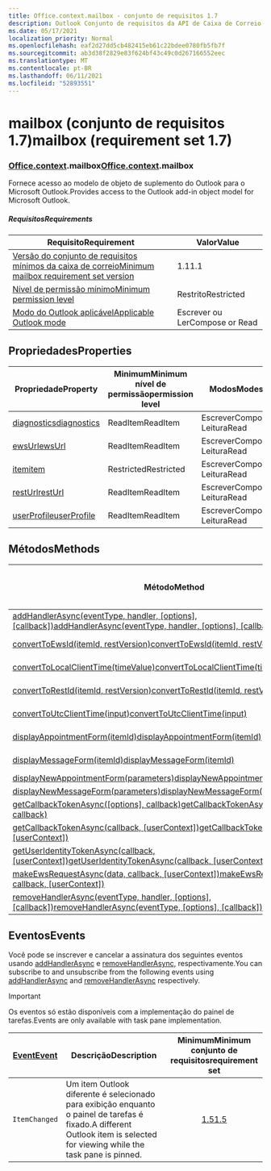 ```yaml
---
title: Office.context.mailbox - conjunto de requisitos 1.7
description: Outlook Conjunto de requisitos da API de Caixa de Correio versão 1.7 do modelo de objeto mailbox.
ms.date: 05/17/2021
localization_priority: Normal
ms.openlocfilehash: eaf2d27dd5cb482415eb61c22bdee0780fb5fb7f
ms.sourcegitcommit: ab3d38f2829e83f624bf43c49c0d267166552eec
ms.translationtype: MT
ms.contentlocale: pt-BR
ms.lasthandoff: 06/11/2021
ms.locfileid: "52893551"
---
```

# <a name="mailbox-requirement-set-17"></a><span data-ttu-id="47ca2-103">mailbox (conjunto de requisitos 1.7)</span><span class="sxs-lookup"><span data-stu-id="47ca2-103">mailbox (requirement set 1.7)</span></span>

### <a name="officecontextmailbox"></a><span data-ttu-id="47ca2-104">[Office](office.md)[.context](office.context.md).mailbox</span><span class="sxs-lookup"><span data-stu-id="47ca2-104">[Office](office.md)[.context](office.context.md).mailbox</span></span>

<span data-ttu-id="47ca2-105">Fornece acesso ao modelo de objeto de suplemento do Outlook para o Microsoft Outlook.</span><span class="sxs-lookup"><span data-stu-id="47ca2-105">Provides access to the Outlook add-in object model for Microsoft Outlook.</span></span>

##### <a name="requirements"></a><span data-ttu-id="47ca2-106">Requisitos</span><span class="sxs-lookup"><span data-stu-id="47ca2-106">Requirements</span></span>

|<span data-ttu-id="47ca2-107">Requisito</span><span class="sxs-lookup"><span data-stu-id="47ca2-107">Requirement</span></span>| <span data-ttu-id="47ca2-108">Valor</span><span class="sxs-lookup"><span data-stu-id="47ca2-108">Value</span></span>|
|---|---|
|[<span data-ttu-id="47ca2-109">Versão do conjunto de requisitos mínimos da caixa de correio</span><span class="sxs-lookup"><span data-stu-id="47ca2-109">Minimum mailbox requirement set version</span></span>](../../requirement-sets/outlook-api-requirement-sets.md)| <span data-ttu-id="47ca2-110">1.1</span><span class="sxs-lookup"><span data-stu-id="47ca2-110">1.1</span></span>|
|[<span data-ttu-id="47ca2-111">Nível de permissão mínimo</span><span class="sxs-lookup"><span data-stu-id="47ca2-111">Minimum permission level</span></span>](../../../outlook/understanding-outlook-add-in-permissions.md)| <span data-ttu-id="47ca2-112">Restrito</span><span class="sxs-lookup"><span data-stu-id="47ca2-112">Restricted</span></span>|
|[<span data-ttu-id="47ca2-113">Modo do Outlook aplicável</span><span class="sxs-lookup"><span data-stu-id="47ca2-113">Applicable Outlook mode</span></span>](../../../outlook/outlook-add-ins-overview.md#extension-points)| <span data-ttu-id="47ca2-114">Escrever ou Ler</span><span class="sxs-lookup"><span data-stu-id="47ca2-114">Compose or Read</span></span>|

## <a name="properties"></a><span data-ttu-id="47ca2-115">Propriedades</span><span class="sxs-lookup"><span data-stu-id="47ca2-115">Properties</span></span>

| <span data-ttu-id="47ca2-116">Propriedade</span><span class="sxs-lookup"><span data-stu-id="47ca2-116">Property</span></span> | <span data-ttu-id="47ca2-117">Minimum</span><span class="sxs-lookup"><span data-stu-id="47ca2-117">Minimum</span></span><br><span data-ttu-id="47ca2-118">nível de permissão</span><span class="sxs-lookup"><span data-stu-id="47ca2-118">permission level</span></span> | <span data-ttu-id="47ca2-119">Modos</span><span class="sxs-lookup"><span data-stu-id="47ca2-119">Modes</span></span> | <span data-ttu-id="47ca2-120">Tipo de retorno</span><span class="sxs-lookup"><span data-stu-id="47ca2-120">Return type</span></span> | <span data-ttu-id="47ca2-121">Minimum</span><span class="sxs-lookup"><span data-stu-id="47ca2-121">Minimum</span></span><br><span data-ttu-id="47ca2-122">conjunto de requisitos</span><span class="sxs-lookup"><span data-stu-id="47ca2-122">requirement set</span></span> |
|---|---|---|---|:---:|
| [<span data-ttu-id="47ca2-123">diagnostics</span><span class="sxs-lookup"><span data-stu-id="47ca2-123">diagnostics</span></span>](/javascript/api/outlook/office.mailbox?view=outlook-js-1.7&preserve-view=true#diagnostics) | <span data-ttu-id="47ca2-124">ReadItem</span><span class="sxs-lookup"><span data-stu-id="47ca2-124">ReadItem</span></span> | <span data-ttu-id="47ca2-125">Escrever</span><span class="sxs-lookup"><span data-stu-id="47ca2-125">Compose</span></span><br><span data-ttu-id="47ca2-126">Leitura</span><span class="sxs-lookup"><span data-stu-id="47ca2-126">Read</span></span> | [<span data-ttu-id="47ca2-127">Diagnóstico</span><span class="sxs-lookup"><span data-stu-id="47ca2-127">Diagnostics</span></span>](/javascript/api/outlook/office.diagnostics?view=outlook-js-1.7&preserve-view=true) | [<span data-ttu-id="47ca2-128">1.1</span><span class="sxs-lookup"><span data-stu-id="47ca2-128">1.1</span></span>](../requirement-set-1.1/outlook-requirement-set-1.1.md) |
| [<span data-ttu-id="47ca2-129">ewsUrl</span><span class="sxs-lookup"><span data-stu-id="47ca2-129">ewsUrl</span></span>](/javascript/api/outlook/office.mailbox?view=outlook-js-1.7&preserve-view=true#ewsurl) | <span data-ttu-id="47ca2-130">ReadItem</span><span class="sxs-lookup"><span data-stu-id="47ca2-130">ReadItem</span></span> | <span data-ttu-id="47ca2-131">Escrever</span><span class="sxs-lookup"><span data-stu-id="47ca2-131">Compose</span></span><br><span data-ttu-id="47ca2-132">Leitura</span><span class="sxs-lookup"><span data-stu-id="47ca2-132">Read</span></span> | <span data-ttu-id="47ca2-133">String</span><span class="sxs-lookup"><span data-stu-id="47ca2-133">String</span></span> | [<span data-ttu-id="47ca2-134">1.1</span><span class="sxs-lookup"><span data-stu-id="47ca2-134">1.1</span></span>](../requirement-set-1.1/outlook-requirement-set-1.1.md) |
| [<span data-ttu-id="47ca2-135">item</span><span class="sxs-lookup"><span data-stu-id="47ca2-135">item</span></span>](office.context.mailbox.item.md) | <span data-ttu-id="47ca2-136">Restricted</span><span class="sxs-lookup"><span data-stu-id="47ca2-136">Restricted</span></span> | <span data-ttu-id="47ca2-137">Escrever</span><span class="sxs-lookup"><span data-stu-id="47ca2-137">Compose</span></span><br><span data-ttu-id="47ca2-138">Leitura</span><span class="sxs-lookup"><span data-stu-id="47ca2-138">Read</span></span> | [<span data-ttu-id="47ca2-139">Item</span><span class="sxs-lookup"><span data-stu-id="47ca2-139">Item</span></span>](/javascript/api/outlook/office.item?view=outlook-js-1.7&preserve-view=true) | [<span data-ttu-id="47ca2-140">1.1</span><span class="sxs-lookup"><span data-stu-id="47ca2-140">1.1</span></span>](../requirement-set-1.1/outlook-requirement-set-1.1.md) |
| [<span data-ttu-id="47ca2-141">restUrl</span><span class="sxs-lookup"><span data-stu-id="47ca2-141">restUrl</span></span>](/javascript/api/outlook/office.mailbox?view=outlook-js-1.7&preserve-view=true#resturl) | <span data-ttu-id="47ca2-142">ReadItem</span><span class="sxs-lookup"><span data-stu-id="47ca2-142">ReadItem</span></span> | <span data-ttu-id="47ca2-143">Escrever</span><span class="sxs-lookup"><span data-stu-id="47ca2-143">Compose</span></span><br><span data-ttu-id="47ca2-144">Leitura</span><span class="sxs-lookup"><span data-stu-id="47ca2-144">Read</span></span> | <span data-ttu-id="47ca2-145">String</span><span class="sxs-lookup"><span data-stu-id="47ca2-145">String</span></span> | [<span data-ttu-id="47ca2-146">1.5</span><span class="sxs-lookup"><span data-stu-id="47ca2-146">1.5</span></span>](../requirement-set-1.5/outlook-requirement-set-1.5.md) |
| [<span data-ttu-id="47ca2-147">userProfile</span><span class="sxs-lookup"><span data-stu-id="47ca2-147">userProfile</span></span>](/javascript/api/outlook/office.mailbox?view=outlook-js-1.7&preserve-view=true#userprofile) | <span data-ttu-id="47ca2-148">ReadItem</span><span class="sxs-lookup"><span data-stu-id="47ca2-148">ReadItem</span></span> | <span data-ttu-id="47ca2-149">Escrever</span><span class="sxs-lookup"><span data-stu-id="47ca2-149">Compose</span></span><br><span data-ttu-id="47ca2-150">Leitura</span><span class="sxs-lookup"><span data-stu-id="47ca2-150">Read</span></span> | [<span data-ttu-id="47ca2-151">UserProfile</span><span class="sxs-lookup"><span data-stu-id="47ca2-151">UserProfile</span></span>](/javascript/api/outlook/office.userprofile?view=outlook-js-1.7&preserve-view=true) | [<span data-ttu-id="47ca2-152">1.1</span><span class="sxs-lookup"><span data-stu-id="47ca2-152">1.1</span></span>](../requirement-set-1.1/outlook-requirement-set-1.1.md) |

## <a name="methods"></a><span data-ttu-id="47ca2-153">Métodos</span><span class="sxs-lookup"><span data-stu-id="47ca2-153">Methods</span></span>

| <span data-ttu-id="47ca2-154">Método</span><span class="sxs-lookup"><span data-stu-id="47ca2-154">Method</span></span> | <span data-ttu-id="47ca2-155">Minimum</span><span class="sxs-lookup"><span data-stu-id="47ca2-155">Minimum</span></span><br><span data-ttu-id="47ca2-156">nível de permissão</span><span class="sxs-lookup"><span data-stu-id="47ca2-156">permission level</span></span> | <span data-ttu-id="47ca2-157">Modos</span><span class="sxs-lookup"><span data-stu-id="47ca2-157">Modes</span></span> | <span data-ttu-id="47ca2-158">Minimum</span><span class="sxs-lookup"><span data-stu-id="47ca2-158">Minimum</span></span><br><span data-ttu-id="47ca2-159">conjunto de requisitos</span><span class="sxs-lookup"><span data-stu-id="47ca2-159">requirement set</span></span> |
|---|---|---|:---:|
| <span data-ttu-id="47ca2-160">[addHandlerAsync(eventType, handler, [options], [callback])](/javascript/api/outlook/office.mailbox?view=outlook-js-1.7&preserve-view=true#addhandlerasync-eventtype--handler--options--callback-)</span><span class="sxs-lookup"><span data-stu-id="47ca2-160">[addHandlerAsync(eventType, handler, [options], [callback])](/javascript/api/outlook/office.mailbox?view=outlook-js-1.7&preserve-view=true#addhandlerasync-eventtype--handler--options--callback-)</span></span> | <span data-ttu-id="47ca2-161">ReadItem</span><span class="sxs-lookup"><span data-stu-id="47ca2-161">ReadItem</span></span> | <span data-ttu-id="47ca2-162">Escrever</span><span class="sxs-lookup"><span data-stu-id="47ca2-162">Compose</span></span><br><span data-ttu-id="47ca2-163">Leitura</span><span class="sxs-lookup"><span data-stu-id="47ca2-163">Read</span></span> | [<span data-ttu-id="47ca2-164">1.5</span><span class="sxs-lookup"><span data-stu-id="47ca2-164">1.5</span></span>](../requirement-set-1.5/outlook-requirement-set-1.5.md) |
| [<span data-ttu-id="47ca2-165">convertToEwsId(itemId, restVersion)</span><span class="sxs-lookup"><span data-stu-id="47ca2-165">convertToEwsId(itemId, restVersion)</span></span>](/javascript/api/outlook/office.mailbox?view=outlook-js-1.7&preserve-view=true#converttoewsid-itemid--restversion-) | <span data-ttu-id="47ca2-166">Restricted</span><span class="sxs-lookup"><span data-stu-id="47ca2-166">Restricted</span></span> | <span data-ttu-id="47ca2-167">Escrever</span><span class="sxs-lookup"><span data-stu-id="47ca2-167">Compose</span></span><br><span data-ttu-id="47ca2-168">Leitura</span><span class="sxs-lookup"><span data-stu-id="47ca2-168">Read</span></span> | [<span data-ttu-id="47ca2-169">1.3</span><span class="sxs-lookup"><span data-stu-id="47ca2-169">1.3</span></span>](../requirement-set-1.3/outlook-requirement-set-1.3.md) |
| [<span data-ttu-id="47ca2-170">convertToLocalClientTime(timeValue)</span><span class="sxs-lookup"><span data-stu-id="47ca2-170">convertToLocalClientTime(timeValue)</span></span>](/javascript/api/outlook/office.mailbox?view=outlook-js-1.7&preserve-view=true#converttolocalclienttime-timevalue-) | <span data-ttu-id="47ca2-171">ReadItem</span><span class="sxs-lookup"><span data-stu-id="47ca2-171">ReadItem</span></span> | <span data-ttu-id="47ca2-172">Escrever</span><span class="sxs-lookup"><span data-stu-id="47ca2-172">Compose</span></span><br><span data-ttu-id="47ca2-173">Leitura</span><span class="sxs-lookup"><span data-stu-id="47ca2-173">Read</span></span> | [<span data-ttu-id="47ca2-174">1.1</span><span class="sxs-lookup"><span data-stu-id="47ca2-174">1.1</span></span>](../requirement-set-1.1/outlook-requirement-set-1.1.md) |
| [<span data-ttu-id="47ca2-175">convertToRestId(itemId, restVersion)</span><span class="sxs-lookup"><span data-stu-id="47ca2-175">convertToRestId(itemId, restVersion)</span></span>](/javascript/api/outlook/office.mailbox?view=outlook-js-1.7&preserve-view=true#converttorestid-itemid--restversion-) | <span data-ttu-id="47ca2-176">Restricted</span><span class="sxs-lookup"><span data-stu-id="47ca2-176">Restricted</span></span> | <span data-ttu-id="47ca2-177">Escrever</span><span class="sxs-lookup"><span data-stu-id="47ca2-177">Compose</span></span><br><span data-ttu-id="47ca2-178">Leitura</span><span class="sxs-lookup"><span data-stu-id="47ca2-178">Read</span></span> | [<span data-ttu-id="47ca2-179">1.3</span><span class="sxs-lookup"><span data-stu-id="47ca2-179">1.3</span></span>](../requirement-set-1.3/outlook-requirement-set-1.3.md) |
| [<span data-ttu-id="47ca2-180">convertToUtcClientTime(input)</span><span class="sxs-lookup"><span data-stu-id="47ca2-180">convertToUtcClientTime(input)</span></span>](/javascript/api/outlook/office.mailbox?view=outlook-js-1.7&preserve-view=true#converttoutcclienttime-input-) | <span data-ttu-id="47ca2-181">ReadItem</span><span class="sxs-lookup"><span data-stu-id="47ca2-181">ReadItem</span></span> | <span data-ttu-id="47ca2-182">Escrever</span><span class="sxs-lookup"><span data-stu-id="47ca2-182">Compose</span></span><br><span data-ttu-id="47ca2-183">Leitura</span><span class="sxs-lookup"><span data-stu-id="47ca2-183">Read</span></span> | [<span data-ttu-id="47ca2-184">1.1</span><span class="sxs-lookup"><span data-stu-id="47ca2-184">1.1</span></span>](../requirement-set-1.1/outlook-requirement-set-1.1.md) |
| [<span data-ttu-id="47ca2-185">displayAppointmentForm(itemId)</span><span class="sxs-lookup"><span data-stu-id="47ca2-185">displayAppointmentForm(itemId)</span></span>](/javascript/api/outlook/office.mailbox?view=outlook-js-1.7&preserve-view=true#displayappointmentform-itemid-) | <span data-ttu-id="47ca2-186">ReadItem</span><span class="sxs-lookup"><span data-stu-id="47ca2-186">ReadItem</span></span> | <span data-ttu-id="47ca2-187">Escrever</span><span class="sxs-lookup"><span data-stu-id="47ca2-187">Compose</span></span><br><span data-ttu-id="47ca2-188">Leitura</span><span class="sxs-lookup"><span data-stu-id="47ca2-188">Read</span></span> | [<span data-ttu-id="47ca2-189">1.1</span><span class="sxs-lookup"><span data-stu-id="47ca2-189">1.1</span></span>](../requirement-set-1.1/outlook-requirement-set-1.1.md) |
| [<span data-ttu-id="47ca2-190">displayMessageForm(itemId)</span><span class="sxs-lookup"><span data-stu-id="47ca2-190">displayMessageForm(itemId)</span></span>](/javascript/api/outlook/office.mailbox?view=outlook-js-1.7&preserve-view=true#displaymessageform-itemid-) | <span data-ttu-id="47ca2-191">ReadItem</span><span class="sxs-lookup"><span data-stu-id="47ca2-191">ReadItem</span></span> | <span data-ttu-id="47ca2-192">Escrever</span><span class="sxs-lookup"><span data-stu-id="47ca2-192">Compose</span></span><br><span data-ttu-id="47ca2-193">Leitura</span><span class="sxs-lookup"><span data-stu-id="47ca2-193">Read</span></span> | [<span data-ttu-id="47ca2-194">1.1</span><span class="sxs-lookup"><span data-stu-id="47ca2-194">1.1</span></span>](../requirement-set-1.1/outlook-requirement-set-1.1.md) |
| [<span data-ttu-id="47ca2-195">displayNewAppointmentForm(parameters)</span><span class="sxs-lookup"><span data-stu-id="47ca2-195">displayNewAppointmentForm(parameters)</span></span>](/javascript/api/outlook/office.mailbox?view=outlook-js-1.7&preserve-view=true#displaynewappointmentform-parameters-) | <span data-ttu-id="47ca2-196">ReadItem</span><span class="sxs-lookup"><span data-stu-id="47ca2-196">ReadItem</span></span> | <span data-ttu-id="47ca2-197">Leitura</span><span class="sxs-lookup"><span data-stu-id="47ca2-197">Read</span></span> | [<span data-ttu-id="47ca2-198">1.1</span><span class="sxs-lookup"><span data-stu-id="47ca2-198">1.1</span></span>](../requirement-set-1.1/outlook-requirement-set-1.1.md) |
| [<span data-ttu-id="47ca2-199">displayNewMessageForm(parameters)</span><span class="sxs-lookup"><span data-stu-id="47ca2-199">displayNewMessageForm(parameters)</span></span>](/javascript/api/outlook/office.mailbox?view=outlook-js-1.7&preserve-view=true#displaynewmessageform-parameters-) | <span data-ttu-id="47ca2-200">ReadItem</span><span class="sxs-lookup"><span data-stu-id="47ca2-200">ReadItem</span></span> | <span data-ttu-id="47ca2-201">Leitura</span><span class="sxs-lookup"><span data-stu-id="47ca2-201">Read</span></span> | [<span data-ttu-id="47ca2-202">1.6</span><span class="sxs-lookup"><span data-stu-id="47ca2-202">1.6</span></span>](../requirement-set-1.6/outlook-requirement-set-1.6.md) |
| <span data-ttu-id="47ca2-203">[getCallbackTokenAsync([options], callback)](/javascript/api/outlook/office.mailbox?view=outlook-js-1.7&preserve-view=true#getcallbacktokenasync-options--callback-)</span><span class="sxs-lookup"><span data-stu-id="47ca2-203">[getCallbackTokenAsync([options], callback)](/javascript/api/outlook/office.mailbox?view=outlook-js-1.7&preserve-view=true#getcallbacktokenasync-options--callback-)</span></span> | <span data-ttu-id="47ca2-204">ReadItem</span><span class="sxs-lookup"><span data-stu-id="47ca2-204">ReadItem</span></span> | <span data-ttu-id="47ca2-205">Escrever</span><span class="sxs-lookup"><span data-stu-id="47ca2-205">Compose</span></span><br><span data-ttu-id="47ca2-206">Leitura</span><span class="sxs-lookup"><span data-stu-id="47ca2-206">Read</span></span> | [<span data-ttu-id="47ca2-207">1.5</span><span class="sxs-lookup"><span data-stu-id="47ca2-207">1.5</span></span>](../requirement-set-1.5/outlook-requirement-set-1.5.md) |
| <span data-ttu-id="47ca2-208">[getCallbackTokenAsync(callback, [userContext])](/javascript/api/outlook/office.mailbox?view=outlook-js-1.7&preserve-view=true#getcallbacktokenasync-callback--usercontext-)</span><span class="sxs-lookup"><span data-stu-id="47ca2-208">[getCallbackTokenAsync(callback, [userContext])](/javascript/api/outlook/office.mailbox?view=outlook-js-1.7&preserve-view=true#getcallbacktokenasync-callback--usercontext-)</span></span> | <span data-ttu-id="47ca2-209">ReadItem</span><span class="sxs-lookup"><span data-stu-id="47ca2-209">ReadItem</span></span> | <span data-ttu-id="47ca2-210">Escrever</span><span class="sxs-lookup"><span data-stu-id="47ca2-210">Compose</span></span><br><span data-ttu-id="47ca2-211">Leitura</span><span class="sxs-lookup"><span data-stu-id="47ca2-211">Read</span></span> | [<span data-ttu-id="47ca2-212">1.3</span><span class="sxs-lookup"><span data-stu-id="47ca2-212">1.3</span></span>](../requirement-set-1.3/outlook-requirement-set-1.3.md)<br>[<span data-ttu-id="47ca2-213">1.1</span><span class="sxs-lookup"><span data-stu-id="47ca2-213">1.1</span></span>](../requirement-set-1.1/outlook-requirement-set-1.1.md) |
| <span data-ttu-id="47ca2-214">[getUserIdentityTokenAsync(callback, [userContext])](/javascript/api/outlook/office.mailbox?view=outlook-js-1.7&preserve-view=true#getuseridentitytokenasync-callback--usercontext-)</span><span class="sxs-lookup"><span data-stu-id="47ca2-214">[getUserIdentityTokenAsync(callback, [userContext])](/javascript/api/outlook/office.mailbox?view=outlook-js-1.7&preserve-view=true#getuseridentitytokenasync-callback--usercontext-)</span></span> | <span data-ttu-id="47ca2-215">ReadItem</span><span class="sxs-lookup"><span data-stu-id="47ca2-215">ReadItem</span></span> | <span data-ttu-id="47ca2-216">Escrever</span><span class="sxs-lookup"><span data-stu-id="47ca2-216">Compose</span></span><br><span data-ttu-id="47ca2-217">Leitura</span><span class="sxs-lookup"><span data-stu-id="47ca2-217">Read</span></span> | [<span data-ttu-id="47ca2-218">1.1</span><span class="sxs-lookup"><span data-stu-id="47ca2-218">1.1</span></span>](../requirement-set-1.1/outlook-requirement-set-1.1.md) |
| <span data-ttu-id="47ca2-219">[makeEwsRequestAsync(data, callback, [userContext])](/javascript/api/outlook/office.mailbox?view=outlook-js-1.7&preserve-view=true#makeewsrequestasync-data--callback--usercontext-)</span><span class="sxs-lookup"><span data-stu-id="47ca2-219">[makeEwsRequestAsync(data, callback, [userContext])](/javascript/api/outlook/office.mailbox?view=outlook-js-1.7&preserve-view=true#makeewsrequestasync-data--callback--usercontext-)</span></span> | <span data-ttu-id="47ca2-220">ReadWriteMailbox</span><span class="sxs-lookup"><span data-stu-id="47ca2-220">ReadWriteMailbox</span></span> | <span data-ttu-id="47ca2-221">Escrever</span><span class="sxs-lookup"><span data-stu-id="47ca2-221">Compose</span></span><br><span data-ttu-id="47ca2-222">Leitura</span><span class="sxs-lookup"><span data-stu-id="47ca2-222">Read</span></span> | [<span data-ttu-id="47ca2-223">1.1</span><span class="sxs-lookup"><span data-stu-id="47ca2-223">1.1</span></span>](../requirement-set-1.1/outlook-requirement-set-1.1.md) |
| <span data-ttu-id="47ca2-224">[removeHandlerAsync(eventType, handler, [options], [callback])](/javascript/api/outlook/office.mailbox?view=outlook-js-1.7&preserve-view=true#removehandlerasync-eventtype--options--callback-)</span><span class="sxs-lookup"><span data-stu-id="47ca2-224">[removeHandlerAsync(eventType, [options], [callback])](/javascript/api/outlook/office.mailbox?view=outlook-js-1.7&preserve-view=true#removehandlerasync-eventtype--options--callback-)</span></span> | <span data-ttu-id="47ca2-225">ReadItem</span><span class="sxs-lookup"><span data-stu-id="47ca2-225">ReadItem</span></span> | <span data-ttu-id="47ca2-226">Escrever</span><span class="sxs-lookup"><span data-stu-id="47ca2-226">Compose</span></span><br><span data-ttu-id="47ca2-227">Leitura</span><span class="sxs-lookup"><span data-stu-id="47ca2-227">Read</span></span> | [<span data-ttu-id="47ca2-228">1.5</span><span class="sxs-lookup"><span data-stu-id="47ca2-228">1.5</span></span>](../requirement-set-1.5/outlook-requirement-set-1.5.md) |

## <a name="events"></a><span data-ttu-id="47ca2-229">Eventos</span><span class="sxs-lookup"><span data-stu-id="47ca2-229">Events</span></span>

<span data-ttu-id="47ca2-230">Você pode se inscrever e cancelar a assinatura dos seguintes eventos usando [addHandlerAsync](/javascript/api/outlook/office.mailbox?view=outlook-js-1.7&preserve-view=true#addhandlerasync-eventtype--handler--options--callback-) e [removeHandlerAsync,](/javascript/api/outlook/office.mailbox?view=outlook-js-1.7&preserve-view=true#removehandlerasync-eventtype--options--callback-) respectivamente.</span><span class="sxs-lookup"><span data-stu-id="47ca2-230">You can subscribe to and unsubscribe from the following events using [addHandlerAsync](/javascript/api/outlook/office.mailbox?view=outlook-js-1.7&preserve-view=true#addhandlerasync-eventtype--handler--options--callback-) and [removeHandlerAsync](/javascript/api/outlook/office.mailbox?view=outlook-js-1.7&preserve-view=true#removehandlerasync-eventtype--options--callback-) respectively.</span></span>

> [!IMPORTANT]
> <span data-ttu-id="47ca2-231">Os eventos só estão disponíveis com a implementação do painel de tarefas.</span><span class="sxs-lookup"><span data-stu-id="47ca2-231">Events are only available with task pane implementation.</span></span>

| [<span data-ttu-id="47ca2-232">Event</span><span class="sxs-lookup"><span data-stu-id="47ca2-232">Event</span></span>](/javascript/api/office/office.eventtype) | <span data-ttu-id="47ca2-233">Descrição</span><span class="sxs-lookup"><span data-stu-id="47ca2-233">Description</span></span> | <span data-ttu-id="47ca2-234">Minimum</span><span class="sxs-lookup"><span data-stu-id="47ca2-234">Minimum</span></span><br><span data-ttu-id="47ca2-235">conjunto de requisitos</span><span class="sxs-lookup"><span data-stu-id="47ca2-235">requirement set</span></span> |
|---|---|:---:|
|`ItemChanged`| <span data-ttu-id="47ca2-236">Um item Outlook diferente é selecionado para exibição enquanto o painel de tarefas é fixado.</span><span class="sxs-lookup"><span data-stu-id="47ca2-236">A different Outlook item is selected for viewing while the task pane is pinned.</span></span> | [<span data-ttu-id="47ca2-237">1.5</span><span class="sxs-lookup"><span data-stu-id="47ca2-237">1.5</span></span>](../requirement-set-1.5/outlook-requirement-set-1.5.md) |
